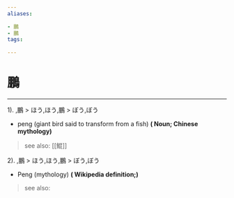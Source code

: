 ```yaml
---
aliases:
    
- 鵬
- 鵬
tags:
    
---
```


# 鵬
---
1).
,鵬 > ほう,ほう,鵬 > ぼう,ぼう

- peng (giant bird said to transform from a fish)
**( Noun; Chinese mythology)**
> see also:  [[鯤]]
            
2).
,鵬 > ほう,ほう,鵬 > ぼう,ぼう

- Peng (mythology)
**( Wikipedia definition;)**
> see also: 
            